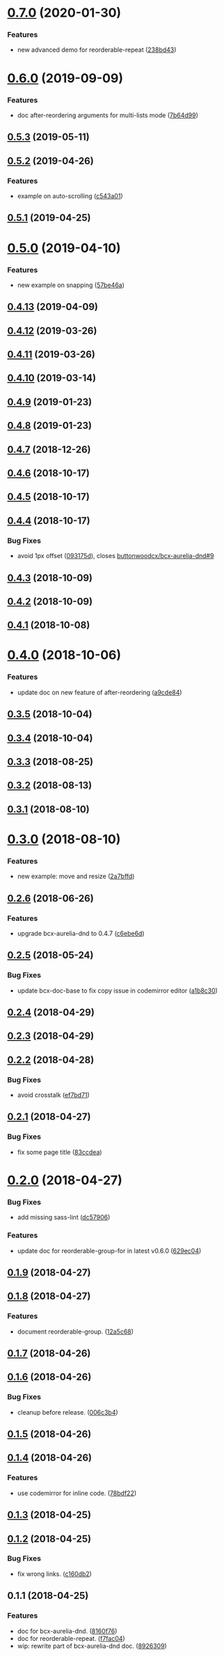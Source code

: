 # [0.7.0](https://github.com/buttonwoodcx/doc-bcx-aurelia-dnd/compare/v0.6.0...v0.7.0) (2020-01-30)


### Features

* new advanced demo for reorderable-repeat ([238bd43](https://github.com/buttonwoodcx/doc-bcx-aurelia-dnd/commit/238bd43c925c82dcc91b282b14d54c2a2a2e0a58))



# [0.6.0](https://github.com/buttonwoodcx/doc-bcx-aurelia-dnd/compare/v0.5.3...v0.6.0) (2019-09-09)


### Features

* doc after-reordering arguments for multi-lists mode ([7b64d99](https://github.com/buttonwoodcx/doc-bcx-aurelia-dnd/commit/7b64d99))



## [0.5.3](https://github.com/buttonwoodcx/doc-bcx-aurelia-dnd/compare/v0.5.2...v0.5.3) (2019-05-11)



## [0.5.2](https://github.com/buttonwoodcx/doc-bcx-aurelia-dnd/compare/v0.5.1...v0.5.2) (2019-04-26)


### Features

* example on auto-scrolling ([c543a01](https://github.com/buttonwoodcx/doc-bcx-aurelia-dnd/commit/c543a01))



## [0.5.1](https://github.com/buttonwoodcx/doc-bcx-aurelia-dnd/compare/v0.5.0...v0.5.1) (2019-04-25)



# [0.5.0](https://github.com/buttonwoodcx/doc-bcx-aurelia-dnd/compare/v0.4.13...v0.5.0) (2019-04-10)


### Features

* new example on snapping ([57be46a](https://github.com/buttonwoodcx/doc-bcx-aurelia-dnd/commit/57be46a))



## [0.4.13](https://github.com/buttonwoodcx/doc-bcx-aurelia-dnd/compare/v0.4.12...v0.4.13) (2019-04-09)



## [0.4.12](https://github.com/buttonwoodcx/doc-bcx-aurelia-dnd/compare/v0.4.11...v0.4.12) (2019-03-26)



## [0.4.11](https://github.com/buttonwoodcx/doc-bcx-aurelia-dnd/compare/v0.4.10...v0.4.11) (2019-03-26)



## [0.4.10](https://github.com/buttonwoodcx/doc-bcx-aurelia-dnd/compare/v0.4.9...v0.4.10) (2019-03-14)



## [0.4.9](https://github.com/buttonwoodcx/doc-bcx-aurelia-dnd/compare/v0.4.8...v0.4.9) (2019-01-23)



## [0.4.8](https://github.com/buttonwoodcx/doc-bcx-aurelia-dnd/compare/v0.4.7...v0.4.8) (2019-01-23)



## [0.4.7](https://github.com/buttonwoodcx/doc-bcx-aurelia-dnd/compare/v0.4.6...v0.4.7) (2018-12-26)



<a name="0.4.6"></a>
## [0.4.6](https://github.com/buttonwoodcx/doc-bcx-aurelia-dnd/compare/v0.4.5...v0.4.6) (2018-10-17)



<a name="0.4.5"></a>
## [0.4.5](https://github.com/buttonwoodcx/doc-bcx-aurelia-dnd/compare/v0.4.4...v0.4.5) (2018-10-17)



<a name="0.4.4"></a>
## [0.4.4](https://github.com/buttonwoodcx/doc-bcx-aurelia-dnd/compare/v0.4.3...v0.4.4) (2018-10-17)


### Bug Fixes

* avoid 1px offset ([093175d](https://github.com/buttonwoodcx/doc-bcx-aurelia-dnd/commit/093175d)), closes [buttonwoodcx/bcx-aurelia-dnd#9](https://github.com/buttonwoodcx/bcx-aurelia-dnd/issues/9)



<a name="0.4.3"></a>
## [0.4.3](https://github.com/buttonwoodcx/doc-bcx-aurelia-dnd/compare/v0.4.2...v0.4.3) (2018-10-09)



<a name="0.4.2"></a>
## [0.4.2](https://github.com/buttonwoodcx/doc-bcx-aurelia-dnd/compare/v0.4.1...v0.4.2) (2018-10-09)



<a name="0.4.1"></a>
## [0.4.1](https://github.com/buttonwoodcx/doc-bcx-aurelia-dnd/compare/v0.4.0...v0.4.1) (2018-10-08)



<a name="0.4.0"></a>
# [0.4.0](https://github.com/buttonwoodcx/doc-bcx-aurelia-dnd/compare/v0.3.5...v0.4.0) (2018-10-06)


### Features

* update doc on new feature of after-reordering ([a9cde84](https://github.com/buttonwoodcx/doc-bcx-aurelia-dnd/commit/a9cde84))



<a name="0.3.5"></a>
## [0.3.5](https://github.com/buttonwoodcx/doc-bcx-aurelia-dnd/compare/v0.3.4...v0.3.5) (2018-10-04)



<a name="0.3.4"></a>
## [0.3.4](https://github.com/buttonwoodcx/doc-bcx-aurelia-dnd/compare/v0.3.3...v0.3.4) (2018-10-04)



<a name="0.3.3"></a>
## [0.3.3](https://github.com/buttonwoodcx/doc-bcx-aurelia-dnd/compare/v0.3.2...v0.3.3) (2018-08-25)



<a name="0.3.2"></a>
## [0.3.2](https://github.com/buttonwoodcx/doc-bcx-aurelia-dnd/compare/v0.3.1...v0.3.2) (2018-08-13)



<a name="0.3.1"></a>
## [0.3.1](https://github.com/buttonwoodcx/doc-bcx-aurelia-dnd/compare/v0.3.0...v0.3.1) (2018-08-10)



<a name="0.3.0"></a>
# [0.3.0](https://github.com/buttonwoodcx/doc-bcx-aurelia-dnd/compare/v0.2.6...v0.3.0) (2018-08-10)


### Features

* new example: move and resize ([2a7bffd](https://github.com/buttonwoodcx/doc-bcx-aurelia-dnd/commit/2a7bffd))



<a name="0.2.6"></a>
## [0.2.6](https://github.com/buttonwoodcx/doc-bcx-aurelia-dnd/compare/v0.2.5...v0.2.6) (2018-06-26)


### Features

* upgrade bcx-aurelia-dnd to 0.4.7 ([c6ebe6d](https://github.com/buttonwoodcx/doc-bcx-aurelia-dnd/commit/c6ebe6d))



<a name="0.2.5"></a>
## [0.2.5](https://github.com/buttonwoodcx/doc-bcx-aurelia-dnd/compare/v0.2.4...v0.2.5) (2018-05-24)


### Bug Fixes

* update bcx-doc-base to fix copy issue in codemirror editor ([a1b8c30](https://github.com/buttonwoodcx/doc-bcx-aurelia-dnd/commit/a1b8c30))



<a name="0.2.4"></a>
## [0.2.4](https://github.com/buttonwoodcx/doc-bcx-aurelia-dnd/compare/v0.2.3...v0.2.4) (2018-04-29)



<a name="0.2.3"></a>
## [0.2.3](https://github.com/buttonwoodcx/doc-bcx-aurelia-dnd/compare/v0.2.2...v0.2.3) (2018-04-29)



<a name="0.2.2"></a>
## [0.2.2](https://github.com/buttonwoodcx/doc-bcx-aurelia-dnd/compare/v0.2.1...v0.2.2) (2018-04-28)


### Bug Fixes

* avoid crosstalk ([ef7bd71](https://github.com/buttonwoodcx/doc-bcx-aurelia-dnd/commit/ef7bd71))



<a name="0.2.1"></a>
## [0.2.1](https://github.com/buttonwoodcx/doc-bcx-aurelia-dnd/compare/v0.2.0...v0.2.1) (2018-04-27)


### Bug Fixes

* fix some page title ([83ccdea](https://github.com/buttonwoodcx/doc-bcx-aurelia-dnd/commit/83ccdea))



<a name="0.2.0"></a>
# [0.2.0](https://github.com/buttonwoodcx/doc-bcx-aurelia-dnd/compare/v0.1.9...v0.2.0) (2018-04-27)


### Bug Fixes

* add missing sass-lint ([dc57906](https://github.com/buttonwoodcx/doc-bcx-aurelia-dnd/commit/dc57906))


### Features

* update doc for reorderable-group-for in latest v0.6.0 ([629ec04](https://github.com/buttonwoodcx/doc-bcx-aurelia-dnd/commit/629ec04))



<a name="0.1.9"></a>
## [0.1.9](https://github.com/buttonwoodcx/doc-bcx-aurelia-dnd/compare/v0.1.8...v0.1.9) (2018-04-27)



<a name="0.1.8"></a>
## [0.1.8](https://github.com/buttonwoodcx/doc-bcx-aurelia-dnd/compare/v0.1.7...v0.1.8) (2018-04-27)


### Features

* document reorderable-group. ([12a5c68](https://github.com/buttonwoodcx/doc-bcx-aurelia-dnd/commit/12a5c68))



<a name="0.1.7"></a>
## [0.1.7](https://github.com/buttonwoodcx/doc-bcx-aurelia-dnd/compare/v0.1.6...v0.1.7) (2018-04-26)



<a name="0.1.6"></a>
## [0.1.6](https://github.com/buttonwoodcx/doc-bcx-aurelia-dnd/compare/v0.1.5...v0.1.6) (2018-04-26)


### Bug Fixes

* cleanup before release. ([006c3b4](https://github.com/buttonwoodcx/doc-bcx-aurelia-dnd/commit/006c3b4))



<a name="0.1.5"></a>
## [0.1.5](https://github.com/buttonwoodcx/doc-bcx-aurelia-dnd/compare/v0.1.4...v0.1.5) (2018-04-26)



<a name="0.1.4"></a>
## [0.1.4](https://github.com/buttonwoodcx/doc-bcx-aurelia-dnd/compare/v0.1.3...v0.1.4) (2018-04-26)


### Features

* use codemirror for inline code. ([78bdf22](https://github.com/buttonwoodcx/doc-bcx-aurelia-dnd/commit/78bdf22))



<a name="0.1.3"></a>
## [0.1.3](https://github.com/buttonwoodcx/doc-bcx-aurelia-dnd/compare/v0.1.2...v0.1.3) (2018-04-25)



<a name="0.1.2"></a>
## [0.1.2](https://github.com/buttonwoodcx/doc-bcx-aurelia-dnd/compare/v0.1.1...v0.1.2) (2018-04-25)


### Bug Fixes

* fix wrong links. ([c160db2](https://github.com/buttonwoodcx/doc-bcx-aurelia-dnd/commit/c160db2))



<a name="0.1.1"></a>
## 0.1.1 (2018-04-25)


### Features

* doc for bcx-aurelia-dnd. ([8160f76](https://github.com/buttonwoodcx/doc-bcx-aurelia-dnd/commit/8160f76))
* doc for reorderable-repeat. ([f7fac04](https://github.com/buttonwoodcx/doc-bcx-aurelia-dnd/commit/f7fac04))
* wip: rewrite part of bcx-aurelia-dnd doc. ([8926309](https://github.com/buttonwoodcx/doc-bcx-aurelia-dnd/commit/8926309))



